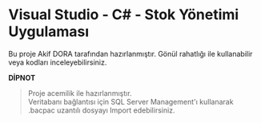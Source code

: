 # Visual Studio - C# - Stok Yönetimi Uygulaması
Bu proje Akif DORA tarafından hazırlanmıştır. Gönül rahatlığı ile kullanabilir veya kodları inceleyebilirsiniz.

**DİPNOT**
> Proje acemilik ile hazırlanmıştır.<br>
> Veritabanı bağlantısı için SQL Server Management'ı kullanarak .bacpac uzantılı dosyayı Import edebilirsiniz.
